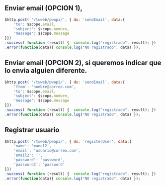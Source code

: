 ## Enviar email (OPCION 1),
```js
$http.post( '/tuweb/pwapi/', { do: 'sendEmail', data:{
	'to': $scope.email, 
	'subject': $scope.nombre, 
	'message': $scope.message
}})
.success( function (result) {  console.log("registrado", result); })
.error(function(data){ console.log("NO registrado", data) }); 
```

## Enviar email (OPCION 2), si queremos indicar que lo envia alguien diferente.
```js
$http.post( '/tuweb/pwapi/', { do: 'sendEmail', data:{
	'from': 'nombre@correo.com', 
	'to': $scope.email, 
	'subject': $scope.nombre, 
	'message': $scope.message
}})
.success( function (result) {  console.log("registrado", result); })
.error(function(data){ console.log("NO registrado", data) }); 
```

## Registrar usuario 
```js
$http.post( '/tuweb/pwapi/', { do: 'registerUser', data:{
	'name': 'manol2', 
	'email': 'usuario@correo.com', 
	'email2': '', 
	'password': 'password', 
	'password2': 'password' 
}})
.success( function (result) {  console.log("registrado", result); })
.error(function(data){ console.log("NO registrado", data) }); 
```